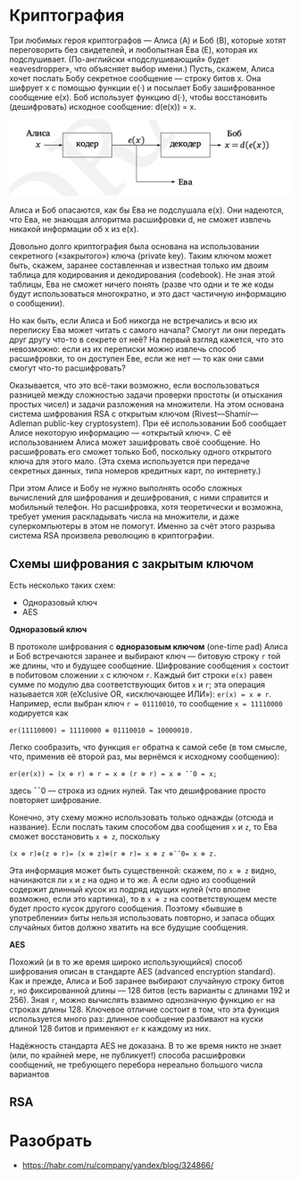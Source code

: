 # Криптография

Три любимых героя криптографов –– Алиса (A) и Боб (B), которые хотят
переговорить без свидетелей, и любопытная Ева (E), которая их подслушивает. (По-английски «подслушивающий» будет «eavesdropper», что объясняет выбор имени.) Пусть, скажем, Алиса хочет послать Бобу секретное сообщение –– строку битов x. Она шифрует x с помощью функции e(·) и посылает Бобу зашифрованное сообщение e(x). Боб использует функцию d(·), чтобы восстановить (дешифровать) исходное сообщение: d(e(x)) = x.

![](../assets/img/cript_1.png)

Алиса и Боб опасаются, как бы Ева не подслушала e(x). Они надеются,
что Ева, не знающая алгоритма расшифровки d, не сможет извлечь никакой
информации об x из e(x).

Довольно долго криптография была основана на использовании секретного («закрытого») ключа (private key). Таким ключом может быть, скажем,
заранее составленная и известная только им двоим таблица для кодирования и декодирования (codebook). Не зная этой таблицы, Ева не сможет ничего понять (разве что одни и те же коды будут использоваться многократно, и это даст частичную информацию о сообщении).

Но как быть, если Алиса и Боб никогда не встречались и всю их переписку Ева может читать с самого начала? Смогут ли они передать друг другу что-то в секрете от неё? На первый взгляд кажется, что это невозможно: если из их переписки можно извлечь способ расшифровки, то он доступен Еве, если же нет –– то как они сами смогут что-то расшифровать?

Оказывается, что это всё-таки возможно, если воспользоваться разницей
между сложностью задачи проверки простоты (и отыскания простых чисел)
и задачи разложения на множители. На этом основана система шифрования
RSA с открытым ключом (Rivest––Shamir––Adleman public-key cryptosystem). При её использовании Боб сообщает Алисе некоторую информацию –– «открытый ключ». С её использованием Алиса может зашифровать своё сообщение. Но расшифровать его сможет только Боб, поскольку одного открытого ключа для этого мало. (Эта схема используется при передаче секретных данных, типа номеров кредитных карт, по интернету.)

При этом Алисе и Бобу не нужно выполнять особо сложных вычислений
для шифрования и дешифрования, с ними справится и мобильный телефон.
Но расшифровка, хотя теоретически и возможна, требует умения раскладывать числа на множители, и даже суперкомпьютеры в этом не помогут. Именно за счёт этого разрыва система RSA произвела революцию в криптографии.

## Схемы шифрования с закрытым ключом

Есть несколько таких схем:
- Одноразовый ключ 
- AES

**Одноразовый ключ**

В протоколе шифрования с **одноразовым ключом** (one-time pad) Алиса и
Боб встречаются заранее и выбирают ключ –– битовую строку `r` той же длины, что и будущее сообщение. Шифрование сообщения `x` состоит в побитовом сложении `x` c ключом `r`. Каждый бит строки `e(x)` равен сумме по
модулю два соответствующих битов `x` и `r`; эта операция называется `XOR`
(eXclusive OR, «исключающее ИЛИ»): `er(x) = x ⊕ r`. Например, если выбран
ключ `r = 01110010`, то сообщение `x = 11110000` кодируется как

```
er(11110000) = 11110000 ⊕ 01110010 = 10000010.
```

Легко сообразить, что функция `er` обратна к самой себе (в том смысле, что,
применив её второй раз, мы вернёмся к исходному сообщению):

```
er(er(x)) = (x ⊕ r) ⊕ r = x ⊕ (r ⊕ r) = x ⊕ ¯¯0 = x;
```
здесь ¯¯0 –– строка из одних нулей. Так что дешифрование просто повторяет
шифрование.

Конечно, эту схему можно использовать только однажды (отсюда и название). Если послать таким способом два сообщения `x` и `z`, то Ева сможет восстановить `x ⊕ z`, поскольку 

```
(x ⊕ r)⊕(z ⊕ r)= (x ⊕ z)⊕(r ⊕ r)= x ⊕ z ⊕¯¯0= x ⊕ z.
```

Эта информация может быть существенной: скажем, по `x ⊕ z` видно, начинаются ли `x` и `z` на одно и то же. А если одно из сообщений содержит длинный
кусок из подряд идущих нулей (что вполне возможно, если это картинка), то
в `x ⊕ z` на соответствующем месте будет просто кусок другого сообщения. Поэтому «бывшие в употреблении» биты нельзя использовать повторно, и запаса общих случайных битов должно хватить на все будущие сообщения.

**AES**

Похожий (и в то же время широко использующийся) способ шифрования описан в стандарте AES (advanced encryption standard). Как и прежде, Алиса и Боб заранее выбирают случайную строку битов `r`, но фиксированной длины –– 128 битов (есть варианты с длинами 192 и 256). Зная `r`, можно
вычислять взаимно однозначную функцию `er` на строках длины 128. Ключевое отличие состоит в том, что эта функция используется много раз: длинное
сообщение разбивают на куски длиной 128 битов и применяют `er` к каждому
из них.

Надёжность стандарта AES не доказана. В то же время никто не знает
(или, по крайней мере, не публикует!) способа расшифровки сообщений, не
требующего перебора нереально большого числа вариантов

## RSA

# Разобрать

- https://habr.com/ru/company/yandex/blog/324866/